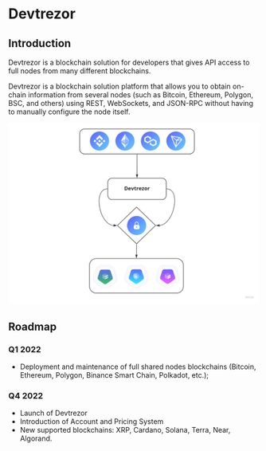 # Devtrezor

## Introduction

Devtrezor is a blockchain solution for developers that gives API access to full nodes from many different blockchains.

Devtrezor is a blockchain solution platform that allows you to obtain on-chain information from several nodes (such as Bitcoin, Ethereum, Polygon, BSC, and others) using REST, WebSockets, and JSON-RPC without having to manually configure the node itself.

![HOW IT WORKS?](<../../.gitbook/assets/Customer Touchpoint Map (11).jpg>)



## Roadmap

### Q1 2022

* Deployment and maintenance of full shared nodes blockchains (Bitcoin, Ethereum, Polygon, Binance Smart Chain, Polkadot, etc.);

### Q4 2022

* Launch of Devtrezor&#x20;
* Introduction of Account and Pricing System
* New supported blockchains: XRP, Cardano, Solana, Terra, Near, Algorand.
